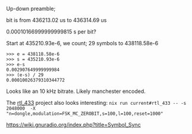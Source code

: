 
Up-down preamble;

bit is from 436213.02 us to 436314.69 us

0.00010166999999999815 s per bit?

Start at 435210.93e-6, we count; 29 symbols to 438118.58e-6


```
>>> e = 438118.58e-6
>>> s = 435210.93e-6
>>> e-s
0.002907649999999984
>>> (e-s) / 29
0.00010026379310344772
```

Looks like an 10 kHz bitrate. Likely manchester encoded.



The [rtl_433](https://triq.org/rtl_433/) project also looks interesting:
`nix run current#rtl_433 -- -s 2048000  -X "n=dongle,modulation=FSK_MC_ZEROBIT,s=100,l=100,reset=1000"`




https://wiki.gnuradio.org/index.php?title=Symbol_Sync

